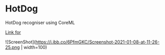 # HotDog
HotDog recogniser using CoreML

[Link for](https://drive.google.com/file/d/1fHAnMVc_E-G_mXvuyEaZ89qEfUcdWrbK/view?usp=sharing8)

![ScreenShot](https://i.ibb.co/6PfmGKC/Screenshot-2021-01-08-at-11-26-25.png | width=100)
